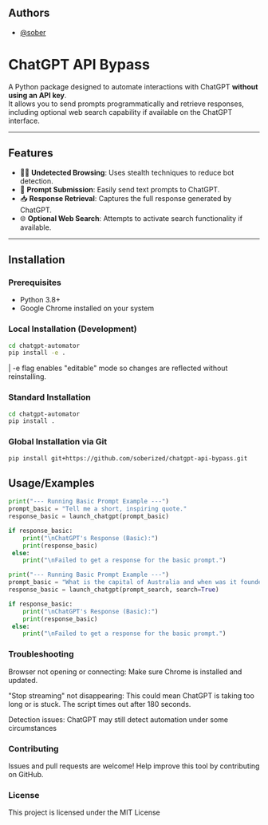 
## Authors
- [@sober](https://www.github.com/soberized)

# ChatGPT API Bypass

A Python package designed to automate interactions with ChatGPT **without using an API key**.  
It allows you to send prompts programmatically and retrieve responses, including optional web search capability if available on the ChatGPT interface.

---

## Features

- 🕵️‍♂️ **Undetected Browsing**: Uses stealth techniques to reduce bot detection.
- 💬 **Prompt Submission**: Easily send text prompts to ChatGPT.
- 📥 **Response Retrieval**: Captures the full response generated by ChatGPT.
- 🌐 **Optional Web Search**: Attempts to activate search functionality if available.

---

## Installation

### Prerequisites

- Python 3.8+
- Google Chrome installed on your system

### Local Installation (Development)

```bash
cd chatgpt-automator
pip install -e .
```
| -e flag enables "editable" mode so changes are reflected without reinstalling.

### Standard Installation

```bash
cd chatgpt-automator
pip install .
```

### Global Installation via Git

```bash
pip install git+https://github.com/soberized/chatgpt-api-bypass.git
```


## Usage/Examples

```py
print("--- Running Basic Prompt Example ---")
prompt_basic = "Tell me a short, inspiring quote." 
response_basic = launch_chatgpt(prompt_basic)

if response_basic:
    print("\nChatGPT's Response (Basic):")
    print(response_basic)
 else:
    print("\nFailed to get a response for the basic prompt.")
```

```py
print("--- Running Basic Prompt Example ---")
prompt_basic = "What is the capital of Australia and when was it founded? Please search the web for this." 
response_basic = launch_chatgpt(prompt_search, search=True)

if response_basic:
    print("\nChatGPT's Response (Basic):")
    print(response_basic)
 else:
    print("\nFailed to get a response for the basic prompt.")
```


### Troubleshooting
Browser not opening or connecting: Make sure Chrome is installed and updated.

"Stop streaming" not disappearing: This could mean ChatGPT is taking too long or is stuck. The script times out after 180 seconds.

Detection issues: ChatGPT may still detect automation under some circumstances

### Contributing
Issues and pull requests are welcome! Help improve this tool by contributing on GitHub.

### License
This project is licensed under the MIT License

